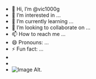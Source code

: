 - 👋 Hi, I’m @vic1000g
- 👀 I’m interested in ...
- 🌱 I’m currently learning ...
- 💞️ I’m looking to collaborate on ...
- 📫 How to reach me ...
- 😄 Pronouns: ...
- ⚡ Fun fact: ...
-
-
- ![Image Alt](image_urlhttps://github.com/vic1000g/Repository/blob/main/RobloxScreenShot20241216_181234325.png?raw=true).
